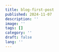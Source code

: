```yaml
---
title: blog-first-post
published: 2024-11-07
description: ''
image: ''
tags: []
category: ''
draft: false 
lang: ''
---
```

